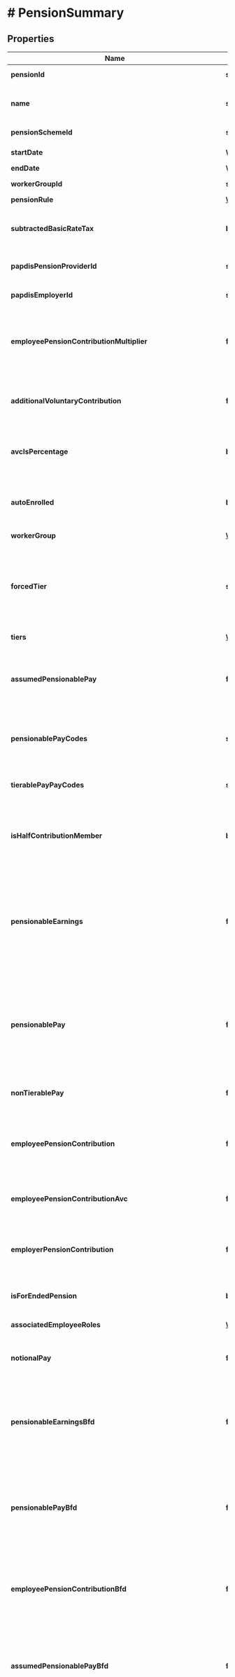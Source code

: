 # # PensionSummary

## Properties

Name | Type | Description | Notes
------------ | ------------- | ------------- | -------------
**pensionId** | **string** | [readonly] The Id of the Pension. | [optional]
**name** | **string** | [readonly] The name of the PensionScheme to which contributions have been made. | [optional]
**pensionSchemeId** | **string** | [readonly] The Id of the PensionScheme. | [optional]
**startDate** | **\DateTime** | [readonly] Pension Start Date | [optional]
**endDate** | **\DateTime** | Pension End Date | [optional]
**workerGroupId** | **string** | [readonly] The Id of the WorkerGroup. | [optional]
**pensionRule** | [**\SynergiTech\Staffology\Model\PensionRule**](PensionRule.md) |  | [optional]
**subtractedBasicRateTax** | **bool** | [readonly] The SubtractedBasicRateTax applied from the PensionScheme SubtractBasicRateTax. | [optional]
**papdisPensionProviderId** | **string** | [readonly] Papdis information from the PensionScheme | [optional]
**papdisEmployerId** | **string** | [readonly] Papdis information from the PensionScheme | [optional]
**employeePensionContributionMultiplier** | **float** | [readonly] If the PensionScheme is set to SubtractBasicRateTax then this value  is used to reduce the contribution amount.  Otherwise it is set as 1. | [optional]
**additionalVoluntaryContribution** | **float** | [readonly] Any Additional Voluntary Contribution the Employee has chosen to make  Otherwise it is set as 1. | [optional]
**avcIsPercentage** | **bool** | [readonly] Determines whether the Value of the Additional Voluntary Contribution is a fixed amount or a percentage, | [optional]
**autoEnrolled** | **bool** | [readonly] Any Additional Voluntary Contribution the Employee has chosen to make  Otherwise it is set as 1. | [optional]
**workerGroup** | [**\SynergiTech\Staffology\Model\WorkerGroup**](WorkerGroup.md) |  | [optional]
**forcedTier** | **string** | [readonly] If the WorkerGroup ContributionLevelType is a Tiered Scheme then the name of the tier to force the employee on to may be specified.  If none is specified then the Tier is determined by the earnings in the period | [optional]
**tiers** | [**\SynergiTech\Staffology\Model\TieredPensionRate[]**](TieredPensionRate.md) |  | [optional]
**assumedPensionablePay** | **float** | [readonly] Assumed Pensionable Pay. If the employee is receiving any Statutory Leave that has an AssumedPensionablePay value set  then it&#39;ll be shown here. | [optional]
**pensionablePayCodes** | **string[]** | [readonly] If the pension scheme is set to override the Pensionale PayCodes, then this is what they&#39;ve been set to. | [optional]
**tierablePayPayCodes** | **string[]** | [readonly] If the pension scheme is set to override the TierablePay PayCodes, then this is what they&#39;ve been set to. | [optional]
**isHalfContributionMember** | **bool** | if an employee as a member of the 50/50 LGPS scheme, they can enable contribution to 50% of the normal contributions. | [optional]
**pensionableEarnings** | **float** | [readonly] The amount of the Gross that is subject to Pension Deductions.  If the Pension Scheme uses Qualifying Earnings (upper and lower limits) then this value is before those are applied  Applied only if an employee has more than one pension assigned to them | [optional]
**pensionablePay** | **float** | [readonly] The amount of the Gross that pension calculations are based on after taking into account Upper and Lower Limits for the WorkerGroup.  Applied only if an employee has more than one pension assigned to them | [optional]
**nonTierablePay** | **float** | [readonly] The value of any pay that shouldn&#39;t count towards determining a pension tier. | [optional]
**employeePensionContribution** | **float** | [readonly] The value of the Pension Contribution being made by this Employee, excluding any Additional Voluntary Contributions | [optional]
**employeePensionContributionAvc** | **float** | [readonly] The value of the Pension Contribution being made by this Employee as an Additional Voluntary Contribution | [optional]
**employerPensionContribution** | **float** | [readonly] The value of the Pension Contribution being made by the Employer for this Employee | [optional]
**isForEndedPension** | **bool** | [readonly] Determines whether the pension summary is related to a pension that has ended or not | [optional]
**associatedEmployeeRoles** | [**\SynergiTech\Staffology\Model\Item[]**](Item.md) |  | [optional]
**notionalPay** | **float** | Pay value based on regular pay lines and the pension&#39;s associated roles  Set before any adjustments for things like stat payments | [optional]
**pensionableEarningsBfd** | **float** | [readonly] The brought forward Year to Date amount of the Gross that is subject to Pension Deductions.  Applied only if an employee has more than one pension assigned to them | [optional]
**pensionablePayBfd** | **float** | [readonly] The brought forward Year to Date amount of the Gross that pension calculations are based on after taking into account Upper and Lower Limits for the WorkerGroup.  Applied only if an employee has more than one pension assigned to them | [optional]
**employeePensionContributionBfd** | **float** | [readonly] The brought forward Year to Date value of the Pension Contribution being made by this Employee, excluding any Additional Voluntary Contributions | [optional]
**assumedPensionablePayBfd** | **float** | [readonly] The brought forward Year to Date value of Assumed Pensionable Pay. If the employee is receiving any Statutory Leave that has an AssumedPensionablePay value set  then it&#39;ll be shown here. | [optional]
**employerPensionContributionBfd** | **float** | [readonly] The brought forward Year to Date value of the Pension Contribution being made by the Employer for this Employee | [optional]
**employeePensionContributionAvcBfd** | **float** | [readonly] The brought forward Year to Date value of the Pension Contribution being made by this Employee as an Additional Voluntary Contribution | [optional]
**whenEarnedPensionSummaries** | [**\SynergiTech\Staffology\Model\PensionSummary[]**](PensionSummary.md) | The list of pension summaries created on the base of when earned additions&#39; and deductions&#39; pension calculations for back paid periods | [optional]
**periodFrom** | **\DateTime** | Nullable DateTime property \&quot;PeriodFrom\&quot; to store the start date of the PayPeriod the current PensionSummary is attributable to.  Applicable only for when the pension summary is created on the base of when earned additions&#39; and deductions&#39; pension calculations for back paid periods | [optional]
**periodTo** | **\DateTime** | Nullable DateTime property \&quot;PeriodTo\&quot; to store the start date of the PayPeriod the current PensionSummary is attributable to.  Applicable only for when the pension summary is created on the base of when earned additions&#39; and deductions&#39; pension calculations for back paid periods | [optional]
**whenEarnedPensionableEarningsCorrection** | **float** | [readonly] The when earned amount correction to the Gross that is subject to Pension Deductions. | [optional]
**whenEarnedPensionablePayCorrection** | **float** | [readonly] The when earned amount correction to the Gross that pension calculations are based on after taking into account Upper and Lower Limits for the WorkerGroup. | [optional]
**whenEarnedEmployeePensionContributionCorrection** | **float** | [readonly] The when earned amount correction to the Pension Contribution being made by this Employee, excluding any Additional Voluntary Contributions | [optional]
**whenEarnedEmployerPensionContributionCorrection** | **float** | [readonly] The when earned amount correction to the Pension Contribution being made by the Employer for this Employee | [optional]
**whenEarnedEmployeePensionContributionAvcCorrection** | **float** | [readonly] The when earned amount correction to Pension Contribution being made by this Employee as an Additional Voluntary Contribution | [optional]
**whenEarnedPensionableEarningsCorrectionBfd** | **float** | [readonly] The brought forward Year to Date when earned amount correction to the Gross that is subject to Pension Deductions. | [optional]
**whenEarnedPensionablePayCorrectionBfd** | **float** | [readonly] The brought forward Year to Date when earned amount correction to the Gross that pension calculations are based on after taking into account Upper and Lower Limits for the WorkerGroup. | [optional]
**whenEarnedEmployeePensionContributionCorrectionBfd** | **float** | [readonly] The brought forward Year to Date when earned amount correction to the Pension Contribution being made by this Employee, excluding any Additional Voluntary Contributions | [optional]
**whenEarnedEmployerPensionContributionCorrectionBfd** | **float** | [readonly] The brought forward Year to Date when earned amount correction to the Pension Contribution being made by the Employer for this Employee | [optional]
**whenEarnedEmployeePensionContributionAvcCorrectionBfd** | **float** | [readonly] The brought forward Year to Date when earned amount correction to Pension Contribution being made by this Employee as an Additional Voluntary Contribution | [optional]
**nominalCodeMappings** | [**\SynergiTech\Staffology\Model\PensionSchemeNominalCodeMapping[]**](PensionSchemeNominalCodeMapping.md) | List of Nominal Code Mappings of the Pension | [optional]

[[Back to Model list]](../../README.md#models) [[Back to API list]](../../README.md#endpoints) [[Back to README]](../../README.md)
